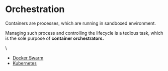 # Orchestration

Containers are processes, which are running in sandboxed environment.

Managing such process and controlling the lifecycle is a tedious task, which is the sole purpose of **container orchestrators.**

\


* [Docker Swarm](broken-reference)
* [Kubernetes](broken-reference)

